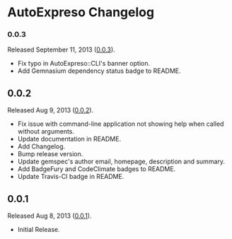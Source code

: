 # AutoExpreso Changelog

### 0.0.3
Released September 11, 2013 ([0.0.3](https://github.com/riveralabs/autoexpreso-cli/tree/v0.0.3)).

* Fix typo in AutoExpreso::CLI's banner option.
* Add Gemnasium dependency status badge to README.

## 0.0.2

Released Aug 9, 2013 ([0.0.2](https://github.com/riveralabs/autoexpreso-cli/tree/v0.0.2)).

* Fix issue with command-line application not showing help when called without arguments.
* Update documentation in README.
* Add Changelog.
* Bump release version.
* Update gemspec's author email, homepage, description and summary.
* Add BadgeFury and CodeClimate badges to README.
* Update Travis-CI badge in README.

## 0.0.1

Released Aug 8, 2013 ([0.0.1](https://github.com/riveralabs/autoexpreso-cli/tree/v0.0.1)).

* Initial Release.